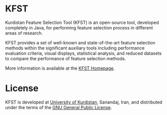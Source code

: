 # KFST

Kurdistan Feature Selection Tool (KFST) is an open-source tool, developed completely in Java, for performing feature selection process in different areas of research.

KFST provides a set of well-known and state-of-the-art feature selection methods within the significant auxiliary tools including performance evaluation criteria, visual displays, statistical analysis, and reduced datasets to compare the performance of feature selection methods.

More information is available at the [KFST Homepage](https://kfst.uok.ac.ir/index.html).

# License

KFST is developed at [University of Kurdistan](http://international.uok.ac.ir), Sanandaj, Iran, and distributed under the terms of the [GNU General Public License](http://www.gnu.org/licenses/gpl.html).
